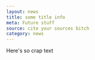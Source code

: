 ```yaml
---
layout: news
title: some title info
meta: Future stuff
source: cite your sources bitch
category: news
---
```


Here's so crap text
